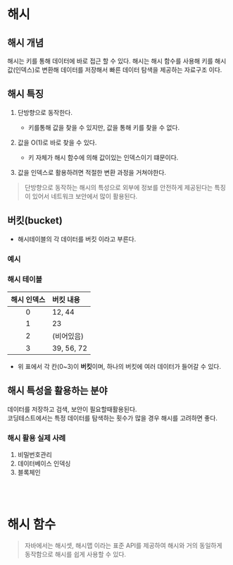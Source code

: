 # 해시
## 해시 개념
해시는 키를 통해 데이터에 바로 접근 할 수 있다.
해시는 해시 함수를 사용해 키를 해시값(인덱스)로 변환해 데이터를 저장해서 빠른 데이터 탐색을 제공하는 자료구조 이다.

## 해시 특징
1. 단방향으로 동작한다.
   - 키를통해 값을 찾을 수 있지만, 값을 통해 키를 찾을 수 없다.  

2. 값을 O(1)로 바로 찾을 수 있다.  
   - 키 자체가 해시 함수에 의해 값이있는 인덱스이기 떄문이다.    

3. 값을 인덱스로 활용하려면 적절한 변환 과정을 거쳐야한다.  
> 단방향으로 동작하는 해시의 특성으로 외부에 정보를 안전하게 제공된다는 특징이 있어서 네트워크 보안에서 많이 활용된다.

## 버킷(bucket)
- 해시테이블의 각 데이터를 버킷 이라고 부른다.
### 예시
### 해시 테이블  
| 해시 인덱스 | 버킷 내용         |
|:-----------:|:-----------------|
|      0      | 12, 44           |
|      1      | 23               |
|      2      | (비어있음)        |
|      3      | 39, 56, 72       |

- 위 표에서 각 칸(0~3)이 **버킷**이며, 하나의 버킷에 여러 데이터가 들어갈 수 있다.

## 해시 특성을 활용하는 분야  
데이터를 저장하고 검색, 보안이 필요할때활용된다.  
코딩테스트에서는 특정 데이터를 탐색하는 횟수가 많을 경우 해시를 고려하면 좋다.  
### 해시 활용 실제 사례
1. 비밀번호관리
2. 데이터베이스 인덱싱
3. 블록체인

</br>
</br>

# 해시 함수
> 자바에서는 해시셋, 해시맵 이라는 표준 API를 제공하여 해시와 거의 동일하게 동작함으로 해시를 쉽게 사용할 수 있다.

